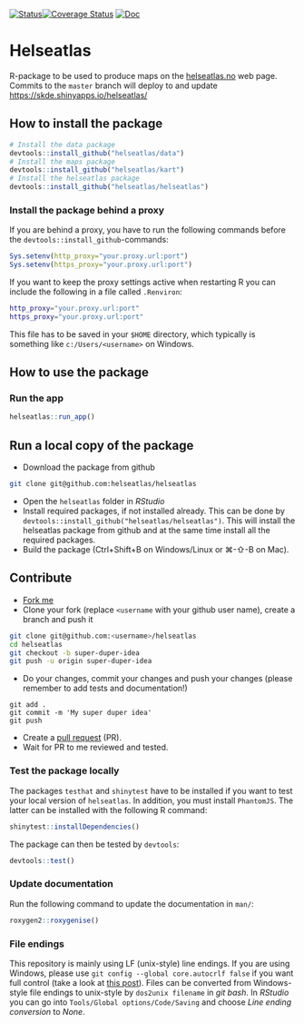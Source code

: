 [![Status](https://travis-ci.org/helseatlas/helseatlas.svg?branch=master)](https://travis-ci.org/helseatlas/helseatlas/builds)[![Coverage Status](https://img.shields.io/codecov/c/github/helseatlas/helseatlas/master.svg)](https://codecov.io/github/helseatlas/helseatlas?branch=master)
[![Doc](https://img.shields.io/badge/Doc--grey.svg)](https://helseatlas.github.io/helseatlas/)

# Helseatlas

R-package to be used to produce maps on the [helseatlas.no](https://helseatlas.no/) web page. Commits to the `master` branch will deploy to and update https://skde.shinyapps.io/helseatlas/

## How to install the package

```r
# Install the data package
devtools::install_github("helseatlas/data")
# Install the maps package
devtools::install_github("helseatlas/kart")
# Install the helseatlas package
devtools::install_github("helseatlas/helseatlas")
```

### Install the package behind a proxy

If you are behind a proxy, you have to run the following commands before the `devtools::install_github`-commands:

```r
Sys.setenv(http_proxy="your.proxy.url:port")
Sys.setenv(https_proxy="your.proxy.url:port")
```

If you want to keep the proxy settings active when restarting R you can include the following in a file called `.Renviron`:

```bash
http_proxy="your.proxy.url:port"
https_proxy="your.proxy.url:port"
```

This file has to be saved in your `$HOME` directory, which typically is something like `c:/Users/<username>` on Windows.

## How to use the package

### Run the app

```R
helseatlas::run_app()
```

## Run a local copy of the package

- Download the package from github

```bash
git clone git@github.com:helseatlas/helseatlas
```

- Open the `helseatlas` folder in *RStudio*
- Install required packages, if not installed already. This can be done by `devtools::install_github("helseatlas/helseatlas")`. This will install the helseatlas package from github and at the same time install all the required packages.
- Build the package (Ctrl+Shift+B on Windows/Linux or &#8984;-&#8679;-B on Mac).

## Contribute

- [Fork me](https://github.com/helseatlas/helseatlas/fork)
- Clone your fork (replace `<username` with your github user name), create a branch and push it

```bash
git clone git@github.com:<username>/helseatlas
cd helseatlas
git checkout -b super-duper-idea
git push -u origin super-duper-idea
```

- Do your changes, commit your changes and push your changes (please remember to add tests and documentation!)

```
git add .
git commit -m 'My super duper idea'
git push
```

- Create a [pull request](https://github.com/helseatlas/helseatlas/compare) (PR).
- Wait for PR to me reviewed and tested.

### Test the package locally

The packages `testhat` and `shinytest` have to be installed if you want to test your local version of `helseatlas`. In addition, you must install `PhantomJS`. The latter can be installed with the following R command:

```r
shinytest::installDependencies()
```

The package can then be tested by `devtools`:

```r
devtools::test()
```

### Update documentation

Run the following command to update the documentation in `man/`:

```r
roxygen2::roxygenise()
```

### File endings

This repository is mainly using LF (unix-style) line endings. If you are using Windows, please use `git config --global core.autocrlf false` if you want full control (take a look at [this post](https://stackoverflow.com/a/20653073)). Files can be converted from Windows-style file endings to unix-style by `dos2unix filename` in *git bash*. In *RStudio* you can go into `Tools/Global options/Code/Saving` and choose *Line ending conversion* to *None*.
